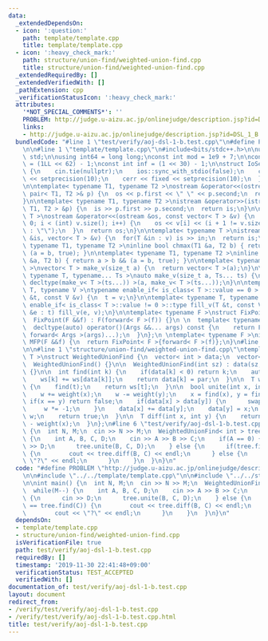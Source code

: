```yaml
---
data:
  _extendedDependsOn:
  - icon: ':question:'
    path: template/template.cpp
    title: template/template.cpp
  - icon: ':heavy_check_mark:'
    path: structure/union-find/weighted-union-find.cpp
    title: structure/union-find/weighted-union-find.cpp
  _extendedRequiredBy: []
  _extendedVerifiedWith: []
  _pathExtension: cpp
  _verificationStatusIcon: ':heavy_check_mark:'
  attributes:
    '*NOT_SPECIAL_COMMENTS*': ''
    PROBLEM: http://judge.u-aizu.ac.jp/onlinejudge/description.jsp?id=DSL_1_B
    links:
    - http://judge.u-aizu.ac.jp/onlinejudge/description.jsp?id=DSL_1_B
  bundledCode: "#line 1 \"test/verify/aoj-dsl-1-b.test.cpp\"\n#define PROBLEM \"http://judge.u-aizu.ac.jp/onlinejudge/description.jsp?id=DSL_1_B\"\
    \n\n#line 1 \"template/template.cpp\"\n#include<bits/stdc++.h>\n\nusing namespace\
    \ std;\n\nusing int64 = long long;\nconst int mod = 1e9 + 7;\n\nconst int64 infll\
    \ = (1LL << 62) - 1;\nconst int inf = (1 << 30) - 1;\n\nstruct IoSetup {\n  IoSetup()\
    \ {\n    cin.tie(nullptr);\n    ios::sync_with_stdio(false);\n    cout << fixed\
    \ << setprecision(10);\n    cerr << fixed << setprecision(10);\n  }\n} iosetup;\n\
    \n\ntemplate< typename T1, typename T2 >\nostream &operator<<(ostream &os, const\
    \ pair< T1, T2 >& p) {\n  os << p.first << \" \" << p.second;\n  return os;\n\
    }\n\ntemplate< typename T1, typename T2 >\nistream &operator>>(istream &is, pair<\
    \ T1, T2 > &p) {\n  is >> p.first >> p.second;\n  return is;\n}\n\ntemplate< typename\
    \ T >\nostream &operator<<(ostream &os, const vector< T > &v) {\n  for(int i =\
    \ 0; i < (int) v.size(); i++) {\n    os << v[i] << (i + 1 != v.size() ? \" \"\
    \ : \"\");\n  }\n  return os;\n}\n\ntemplate< typename T >\nistream &operator>>(istream\
    \ &is, vector< T > &v) {\n  for(T &in : v) is >> in;\n  return is;\n}\n\ntemplate<\
    \ typename T1, typename T2 >\ninline bool chmax(T1 &a, T2 b) { return a < b &&\
    \ (a = b, true); }\n\ntemplate< typename T1, typename T2 >\ninline bool chmin(T1\
    \ &a, T2 b) { return a > b && (a = b, true); }\n\ntemplate< typename T = int64\
    \ >\nvector< T > make_v(size_t a) {\n  return vector< T >(a);\n}\n\ntemplate<\
    \ typename T, typename... Ts >\nauto make_v(size_t a, Ts... ts) {\n  return vector<\
    \ decltype(make_v< T >(ts...)) >(a, make_v< T >(ts...));\n}\n\ntemplate< typename\
    \ T, typename V >\ntypename enable_if< is_class< T >::value == 0 >::type fill_v(T\
    \ &t, const V &v) {\n  t = v;\n}\n\ntemplate< typename T, typename V >\ntypename\
    \ enable_if< is_class< T >::value != 0 >::type fill_v(T &t, const V &v) {\n  for(auto\
    \ &e : t) fill_v(e, v);\n}\n\ntemplate< typename F >\nstruct FixPoint : F {\n\
    \  FixPoint(F &&f) : F(forward< F >(f)) {}\n \n  template< typename... Args >\n\
    \  decltype(auto) operator()(Args &&... args) const {\n    return F::operator()(*this,\
    \ forward< Args >(args)...);\n  }\n};\n \ntemplate< typename F >\ninline decltype(auto)\
    \ MFP(F &&f) {\n  return FixPoint< F >{forward< F >(f)};\n}\n#line 4 \"test/verify/aoj-dsl-1-b.test.cpp\"\
    \n\n#line 1 \"structure/union-find/weighted-union-find.cpp\"\ntemplate< typename\
    \ T >\nstruct WeightedUnionFind {\n  vector< int > data;\n  vector< T > ws;\n\n\
    \  WeightedUnionFind() {}\n\n  WeightedUnionFind(int sz) : data(sz, -1), ws(sz)\
    \ {}\n\n  int find(int k) {\n    if(data[k] < 0) return k;\n    auto par = find(data[k]);\n\
    \    ws[k] += ws[data[k]];\n    return data[k] = par;\n  }\n\n  T weight(int t)\
    \ {\n    find(t);\n    return ws[t];\n  }\n\n  bool unite(int x, int y, T w) {\n\
    \    w += weight(x);\n    w -= weight(y);\n    x = find(x), y = find(y);\n   \
    \ if(x == y) return false;\n    if(data[x] > data[y]) {\n      swap(x, y);\n \
    \     w *= -1;\n    }\n    data[x] += data[y];\n    data[y] = x;\n    ws[y] =\
    \ w;\n    return true;\n  }\n\n  T diff(int x, int y) {\n    return weight(y)\
    \ - weight(x);\n  }\n};\n#line 6 \"test/verify/aoj-dsl-1-b.test.cpp\"\n\nint main()\
    \ {\n  int N, M;\n  cin >> N >> M;\n  WeightedUnionFind< int > tree(N);\n  while(M--)\
    \ {\n    int A, B, C, D;\n    cin >> A >> B >> C;\n    if(A == 0) {\n      cin\
    \ >> D;\n      tree.unite(B, C, D);\n    } else {\n      if(tree.find(B) == tree.find(C))\
    \ {\n        cout << tree.diff(B, C) << endl;\n      } else {\n        cout <<\
    \ \"?\" << endl;\n      }\n    }\n  }\n}\n"
  code: "#define PROBLEM \"http://judge.u-aizu.ac.jp/onlinejudge/description.jsp?id=DSL_1_B\"\
    \n\n#include \"../../template/template.cpp\"\n\n#include \"../../structure/union-find/weighted-union-find.cpp\"\
    \n\nint main() {\n  int N, M;\n  cin >> N >> M;\n  WeightedUnionFind< int > tree(N);\n\
    \  while(M--) {\n    int A, B, C, D;\n    cin >> A >> B >> C;\n    if(A == 0)\
    \ {\n      cin >> D;\n      tree.unite(B, C, D);\n    } else {\n      if(tree.find(B)\
    \ == tree.find(C)) {\n        cout << tree.diff(B, C) << endl;\n      } else {\n\
    \        cout << \"?\" << endl;\n      }\n    }\n  }\n}\n"
  dependsOn:
  - template/template.cpp
  - structure/union-find/weighted-union-find.cpp
  isVerificationFile: true
  path: test/verify/aoj-dsl-1-b.test.cpp
  requiredBy: []
  timestamp: '2019-11-30 22:41:48+09:00'
  verificationStatus: TEST_ACCEPTED
  verifiedWith: []
documentation_of: test/verify/aoj-dsl-1-b.test.cpp
layout: document
redirect_from:
- /verify/test/verify/aoj-dsl-1-b.test.cpp
- /verify/test/verify/aoj-dsl-1-b.test.cpp.html
title: test/verify/aoj-dsl-1-b.test.cpp
---
```

